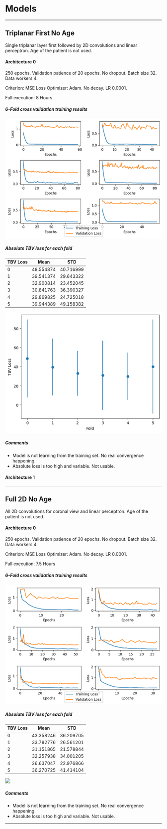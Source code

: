 # Models

---
## Triplanar First No Age

Single triplanar layer first followed by 2D convolutions and linear perceptron. Age of the patient is not used.

#### Architecture 0

250 epochs. Validation patience of 20 epochs. No dropout.
Batch size 32. Data workers 4.

Criterion: MSE Loss
Optimizer: Adam. No decay. LR 0.0001.

Full execution: 8 Hours

##### 6-Fold cross validation training results

![](./plots/triplanar_first_no_age_train_0.png)


##### Absolute TBV loss for each fold

TBV Loss | Mean      | STD
-------- | --------- | ---------
0        | 48.554874 | 40.716999
1        | 39.541374 | 29.643322
2        | 32.900814 | 23.452045
3        | 30.841763 | 36.390327
4        | 29.869825 | 24.725018
5        | 39.944389 | 49.158382

![](./plots/triplanar_first_no_age_tbv_0.png)

##### Comments
- Model is not learning from the training set. No real convergence happening.
- Absolute loss is too high and variable. Not usable.

#### Architecture 1


---

## Full 2D No Age

All 2D convolutions for coronal view and linear perceptron. Age of the patient is not used.

#### Architecture 0

250 epochs. Validation patience of 20 epochs. No dropout.
Batch size 32. Data workers 4.

Criterion: MSE Loss
Optimizer: Adam. No decay. LR 0.0001.

Full execution: 7.5 Hours

##### 6-Fold cross validation training results

![](./plots/full_2d_no_age_train_0.png)


##### Absolute TBV loss for each fold

TBV Loss | Mean      | STD
-------- | --------- | ---------
0        | 43.358246 | 36.209705
1        | 33.782776 | 26.561201
2        | 31.151865 | 21.578844
3        | 32.257938 | 34.001205
4        | 26.637047 | 22.976866
5        | 36.270725 | 41.414104

![](./plots/full_2d_no_age_tbv_0.png)

##### Comments
- Model is not learning from the training set. No real convergence happening.
- Absolute loss is too high and variable. Not usable.

---
